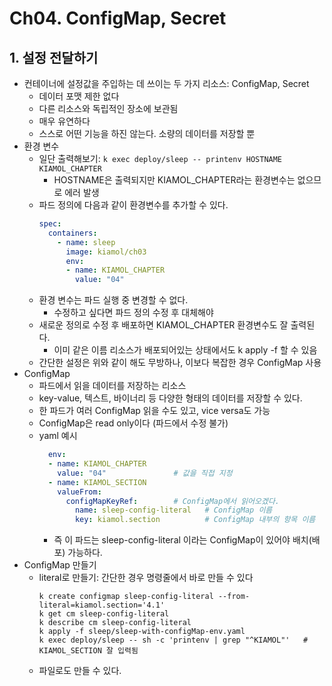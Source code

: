 # Ch04. ConfigMap, Secret

## 1. 설정 전달하기
* 컨테이너에 설정값을 주입하는 데 쓰이는 두 가지 리소스: ConfigMap, Secret
  * 데이터 포맷 제한 없다
  * 다른 리소스와 독립적인 장소에 보관됨
  * 매우 유연하다
  * 스스로 어떤 기능을 하진 않는다. 소량의 데이터를 저장할 뿐
* 환경 변수
  * 일단 출력해보기: `k exec deploy/sleep -- printenv HOSTNAME KIAMOL_CHAPTER`
    * HOSTNAME은 출력되지만 KIAMOL_CHAPTER라는 환경변수는 없으므로 에러 발생
  * 파드 정의에 다음과 같이 환경변수를 추가할 수 있다.
    ```yaml
    spec:
      containers:
        - name: sleep
          image: kiamol/ch03
          env:
          - name: KIAMOL_CHAPTER
            value: "04"
    ```
  * 환경 변수는 파드 실행 중 변경할 수 없다.
    * 수정하고 싶다면 파드 정의 수정 후 대체해야
  * 새로운 정의로 수정 후 배포하면 KIAMOL_CHAPTER 환경변수도 잘 출력된다.
    * 이미 같은 이름 리소스가 배포되어있는 상태에서도 k apply -f 할 수 있음
  * 간단한 설정은 위와 같이 해도 무방하나, 이보다 복잡한 경우 ConfigMap 사용
* ConfigMap
  * 파드에서 읽을 데이터를 저장하는 리소스
  * key-value, 텍스트, 바이너리 등 다양한 형태의 데이터를 저장할 수 있다.
  * 한 파드가 여러 ConfigMap 읽을 수도 있고, vice versa도 가능
  * ConfigMap은 read only이다 (파드에서 수정 불가)
  * yaml 예시
    ```yaml
      env:
      - name: KIAMOL_CHAPTER
        value: "04"               # 값을 직접 지정
      - name: KIAMOL_SECTION
        valueFrom:
          configMapKeyRef:        # ConfigMap에서 읽어오겠다.
            name: sleep-config-literal   # ConfigMap 이름
            key: kiamol.section          # ConfigMap 내부의 항목 이름
    ```
    * 즉 이 파드는 sleep-config-literal 이라는 ConfigMap이 있어야 배치(배포) 가능하다.
* ConfigMap 만들기
  * literal로 만들기: 간단한 경우 명령줄에서 바로 만들 수 있다
    ```shell
    k create configmap sleep-config-literal --from-literal=kiamol.section='4.1'
    k get cm sleep-config-literal
    k describe cm sleep-config-literal
    k apply -f sleep/sleep-with-configMap-env.yaml
    k exec deploy/sleep -- sh -c 'printenv | grep "^KIAMOL"'   # KIAMOL_SECTION 잘 입력됨
    ``` 
  * 파일로도 만들 수 있다.
